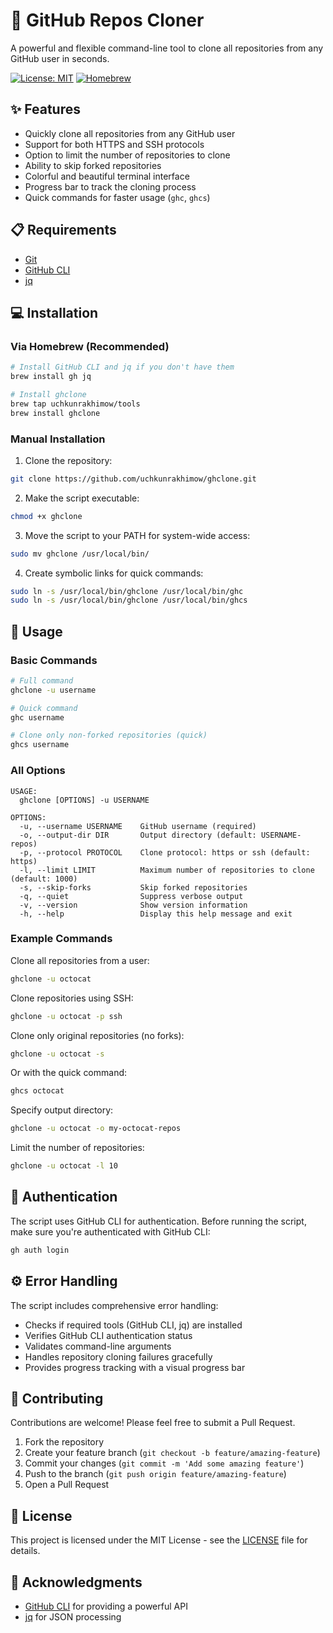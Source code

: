 # 🚀 GitHub Repos Cloner

A powerful and flexible command-line tool to clone all repositories from any GitHub user in seconds.

[![License: MIT](https://img.shields.io/badge/License-MIT-blue.svg)](https://opensource.org/licenses/MIT)
[![Homebrew](https://img.shields.io/badge/Homebrew-Available-orange.svg)](https://brew.sh)

## ✨ Features

- Quickly clone all repositories from any GitHub user
- Support for both HTTPS and SSH protocols
- Option to limit the number of repositories to clone
- Ability to skip forked repositories
- Colorful and beautiful terminal interface
- Progress bar to track the cloning process
- Quick commands for faster usage (`ghc`, `ghcs`)

## 📋 Requirements

- [Git](https://git-scm.com/downloads)
- [GitHub CLI](https://cli.github.com/)
- [jq](https://stedolan.github.io/jq/download/)

## 💻 Installation

### Via Homebrew (Recommended)

```bash
# Install GitHub CLI and jq if you don't have them
brew install gh jq

# Install ghclone
brew tap uchkunrakhimow/tools
brew install ghclone
```

### Manual Installation

1. Clone the repository:

```bash
git clone https://github.com/uchkunrakhimow/ghclone.git
```

2. Make the script executable:

```bash
chmod +x ghclone
```

3. Move the script to your PATH for system-wide access:

```bash
sudo mv ghclone /usr/local/bin/
```

4. Create symbolic links for quick commands:

```bash
sudo ln -s /usr/local/bin/ghclone /usr/local/bin/ghc
sudo ln -s /usr/local/bin/ghclone /usr/local/bin/ghcs
```

## 🚀 Usage

### Basic Commands

```bash
# Full command
ghclone -u username

# Quick command
ghc username

# Clone only non-forked repositories (quick)
ghcs username
```

### All Options

```
USAGE:
  ghclone [OPTIONS] -u USERNAME

OPTIONS:
  -u, --username USERNAME    GitHub username (required)
  -o, --output-dir DIR       Output directory (default: USERNAME-repos)
  -p, --protocol PROTOCOL    Clone protocol: https or ssh (default: https)
  -l, --limit LIMIT          Maximum number of repositories to clone (default: 1000)
  -s, --skip-forks           Skip forked repositories
  -q, --quiet                Suppress verbose output
  -v, --version              Show version information
  -h, --help                 Display this help message and exit
```

### Example Commands

Clone all repositories from a user:

```bash
ghclone -u octocat
```

Clone repositories using SSH:

```bash
ghclone -u octocat -p ssh
```

Clone only original repositories (no forks):

```bash
ghclone -u octocat -s
```

Or with the quick command:

```bash
ghcs octocat
```

Specify output directory:

```bash
ghclone -u octocat -o my-octocat-repos
```

Limit the number of repositories:

```bash
ghclone -u octocat -l 10
```

## 🔑 Authentication

The script uses GitHub CLI for authentication. Before running the script, make sure you're authenticated with GitHub CLI:

```bash
gh auth login
```

## ⚙️ Error Handling

The script includes comprehensive error handling:

- Checks if required tools (GitHub CLI, jq) are installed
- Verifies GitHub CLI authentication status
- Validates command-line arguments
- Handles repository cloning failures gracefully
- Provides progress tracking with a visual progress bar

## 🤝 Contributing

Contributions are welcome! Please feel free to submit a Pull Request.

1. Fork the repository
2. Create your feature branch (`git checkout -b feature/amazing-feature`)
3. Commit your changes (`git commit -m 'Add some amazing feature'`)
4. Push to the branch (`git push origin feature/amazing-feature`)
5. Open a Pull Request

## 📜 License

This project is licensed under the MIT License - see the [LICENSE](LICENSE) file for details.

## 🙏 Acknowledgments

- [GitHub CLI](https://cli.github.com/) for providing a powerful API
- [jq](https://stedolan.github.io/jq/) for JSON processing
